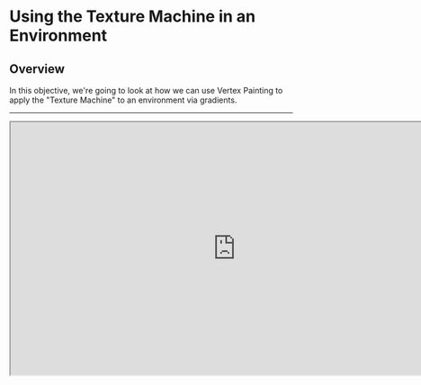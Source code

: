 # Using the Texture Machine in an Environment

<h2>Overview</h2>
<p>In this objective, we're going to look at how we can use Vertex Painting to apply the "Texture Machine" to an environment via gradients.</p>
<hr>
<p><iframe src="https://www.youtube.com/embed/giwO_GR_2Fs?rel=0" width="800" height="450" allowfullscreen="allowfullscreen" allow="accelerometer; autoplay; clipboard-write; encrypted-media; gyroscope; picture-in-picture"></iframe></p>